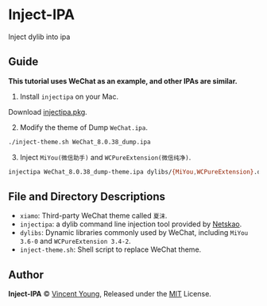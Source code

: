 # Inject-IPA

Inject dylib into ipa

## Guide

**This tutorial uses WeChat as an example, and other IPAs are similar.**

1. Install `injectipa` on your Mac.

Download [injectipa.pkg](https://github.com/Netskao/MacOS-Utils/raw/main/injectipa.pkg).

2. Modify the theme of Dump `WeChat.ipa`.

```bash
./inject-theme.sh WeChat_8.0.38_dump.ipa
```

3. Inject `MiYou(微信助手)` and `WCPureExtension(微信纯净)`.

```bash
injectipa WeChat_8.0.38_dump-theme.ipa dylibs/{MiYou,WCPureExtension}.dylib -n WeChat
```

## File and Directory Descriptions

- `xiamo`: Third-party WeChat theme called `夏沫`.
- `injectipa`: a dylib command line injection tool provided by [Netskao](https://github.com/Netskao).
- `dylibs`: Dynamic libraries commonly used by WeChat, including `MiYou 3.6-0` and `WCPureExtension 3.4-2`.
- `inject-theme.sh`: Shell script to replace WeChat theme.

## Author

**Inject-IPA** © [Vincent Young](https://github.com/missuo), Released under the [MIT](./LICENSE) License.<br>
